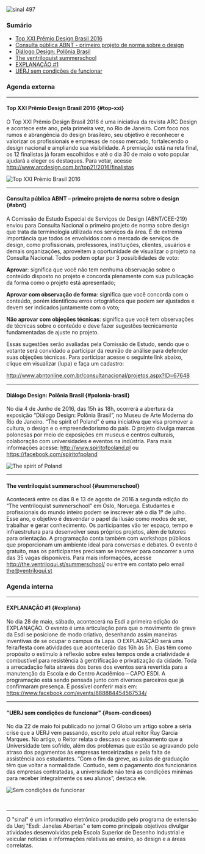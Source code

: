<!--
---
title: sinal 497 - Esdi
-->
![sinal 497](/sinal/selo_497.jpg)

### Sumário

  * [Top XXI Prêmio Design Brasil 2016](#top-xxi)
  * [Consulta pública ABNT - primeiro projeto de norma sobre o design](#abnt)
  * [Diálogo Design: Polônia Brasil](#polonia-brasil)
  * [The ventriloquist summerschool](#summerschool)
  * [EXPLANAÇÃO #1](#explana)
  * [UERJ sem condições de funcionar](#sem-condicoes)



### Agenda externa
- - -

#### Top XXI Prêmio Design Brasil 2016 {#top-xxi}

O Top XXI Prêmio Design Brasil 2016 é uma iniciativa da revista ARC Design e acontece este ano, pela primeira vez, no Rio de Janeiro. Com foco nos rumos e abrangência do design brasileiro, seu objetivo é reconhecer e valorizar os profissionais e empresas de nosso mercado, fortalecendo o design nacional e ampliando sua visibilidade. A premiação está na reta final, os 12 finalistas já foram escolhidos e até o dia 30 de maio o voto popular ajudará a eleger os destaques. Para votar, acesse http://www.arcdesign.com.br/top21/2016/finalistas

![Top XXI Prêmio Brasil 2016](/sinal/topXXI.jpg)

- - -

#### Consulta pública ABNT – primeiro projeto de norma sobre o design {#abnt}

A Comissão de Estudo Especial de Serviços de Design (ABNT/CEE-219) enviou para Consulta Nacional o primeiro projeto de norma sobre design que trata da terminologia utilizada nos serviços da área. É de extrema importância que todos os envolvidos com o mercado de serviços de design, como profissionais, professores, instituições, clientes, usuários e demais organizações, aproveitem a oportunidade de visualizar o projeto na Consulta Nacional. Todos podem optar por 3 possibilidades de voto:

**Aprovar**: significa que você não tem nenhuma observação sobre o conteúdo disposto no projeto e concorda plenamente com sua publicação da forma como o projeto está apresentado;

**Aprovar com observação de forma**: significa que você concorda com o conteúdo, porém identificou erros ortográficos que podem ser ajustados e devem ser indicados juntamente com o voto;

**Não aprovar com objeções técnicas**: significa que você tem observações de técnicas sobre o conteúdo e deve fazer sugestões tecnicamente fundamentadas de ajuste no projeto.

Essas sugestões serão avaliadas pela Comissão de Estudo, sendo que o votante será convidado a participar da reunião de análise para defender suas objeções técnicas. Para participar acesse o seguinte link abaixo, clique em visualizar (lupa) e faça um cadastro:

http://www.abntonline.com.br/consultanacional/projetos.aspx?ID=67648

- - -

#### Diálogo Design: Polônia Brasil {#polonia-brasil}

No dia 4 de Junho de 2016, das 15h às 18h, ocorrerá a abertura da exposição “Diálogo Design: Polônia Brasil”, no Museu de Arte Moderna do Rio de Janeiro. “The spirit of Poland” é uma iniciativa que visa promover a cultura, o design e o empreendedorismo do país. O projeto divulga marcas polonesas por meio de exposições em museus e centros culturais, colaboração com universidades e eventos na indústria. Para mais informações acesse: http://www.spiritofpoland.pl ou https://facebook.com/spiritofpoland

![The spirit of Poland](/sinal/expoMAM.png)

- - -

#### The ventriloquist summerschool {#summerschool}

Acontecerá entre os dias 8 e 13 de agosto de 2016 a segunda edição do “The ventriloquist summerschool” em Oslo, Noruega. Estudantes e profissionais do mundo inteiro podem se inscrever até o dia 1º de julho. Esse ano, o objetivo é desvendar o papel da ilusão como modos de ser, trabalhar e gerar conhecimento. Os participantes vão ter espaço, tempo e infraestrutura para desenvolver seus próprios projetos, além de tutores para orientação. A programação conta também com workshops públicos que proporcionam um ambiente ideal para conversas e debates. O evento é gratuito, mas os participantes precisam se inscrever para concorrer a uma das 35 vagas disponíveis. Para mais informações, acesse http://the.ventriloqui.st/summerschool/ ou entre em contato pelo email <the@ventriloqui.st>


### Agenda interna

- - -

#### EXPLANAÇÃO #1 {#explana}

No dia 28 de maio, sábado, acontecerá na Esdi a primeira edição do EXPLANAÇÃO. O evento é uma articulação para que o movimento de greve da Esdi se posicione de modo criativo, desenhando assim maneiras inventivas de se ocupar o campus da Lapa. O EXPLANAÇÃO será uma feira/festa com atividades que acontecerão das 16h às 5h. Elas têm como propósito o estímulo à reflexão sobre estes tempos onde a criatividade é combustível para resistência à gentrificação e privatização da cidade. Toda a arrecadação feita através dos bares dos eventos será revertida para a manutenção da Escola e do Centro Acadêmico – CAPO ESDI. A programação está sendo pensada junto com diversos parceiros que já confirmaram presença. É possível conferir mais em: https://www.facebook.com/events/888884454567534/

- - -

#### "UERJ sem condições de funcionar" {#sem-condicoes}

No dia 22 de maio foi publicado no jornal O Globo um artigo sobre a séria crise que a UERJ vem passando, escrito pelo atual reitor Ruy Garcia Marques. No artigo, o Reitor relata o descaso e o sucateamento que a Universidade tem sofrido, além dos problemas que estão se agravando pelo atraso dos pagamentos às empresas terceirizadas e pela falta de assistência aos estudantes. “Com o fim da greve, as aulas de graduação têm que voltar a normalidade. Contudo, sem o pagamento dos funcionários das empresas contratadas, a universidade não terá as condições mínimas para receber integralmente os seu alunos”, destaca ele.

![Sem condições de funcionar](/sinal/UERJGlobo.jpg)

 
- - -
O "sinal" é um informativo eletrônico produzido pelo programa de
extensão da Uerj "Esdi: Janelas Abertas" e tem como principais
objetivos divulgar atividades desenvolvidas pela Escola Superior
de Desenho Industrial e veicular notícias e informações relativas ao
ensino, ao design e a áreas correlatas.